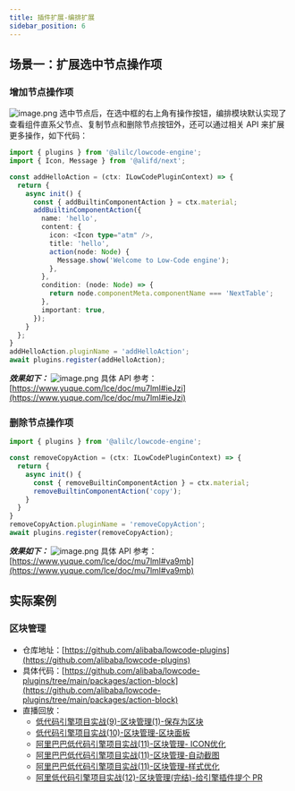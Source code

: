 ```yaml
---
title: 插件扩展-编排扩展
sidebar_position: 6
---
```

## 场景一：扩展选中节点操作项
### 增加节点操作项
![image.png](https://cdn.nlark.com/yuque/0/2022/png/110793/1647693318212-173890bc-b0b5-437b-9802-4b1fd9f74c5a.png#clientId=u2eca2bba-d284-4&crop=0&crop=0&crop=1&crop=1&from=paste&height=254&id=u55228975&margin=%5Bobject%20Object%5D&name=image.png&originHeight=292&originWidth=1240&originalType=binary&ratio=1&rotation=0&showTitle=false&size=38144&status=done&style=none&taskId=u426cac9f-24ad-4d06-adbe-faca1896eaa&title=&width=1080)
选中节点后，在选中框的右上角有操作按钮，编排模块默认实现了查看组件直系父节点、复制节点和删除节点按钮外，还可以通过相关 API 来扩展更多操作，如下代码：
```typescript
import { plugins } from '@alilc/lowcode-engine';
import { Icon, Message } from '@alifd/next';

const addHelloAction = (ctx: ILowCodePluginContext) => {
  return {
    async init() {
      const { addBuiltinComponentAction } = ctx.material;
      addBuiltinComponentAction({
        name: 'hello',
        content: {
          icon: <Icon type="atm" />,
          title: 'hello',
          action(node: Node) {
            Message.show('Welcome to Low-Code engine');
          },
        },
        condition: (node: Node) => {
          return node.componentMeta.componentName === 'NextTable';
        },
        important: true,
      });
    }
  };
}
addHelloAction.pluginName = 'addHelloAction';
await plugins.register(addHelloAction);
```
**_效果如下：_**
![image.png](https://cdn.nlark.com/yuque/0/2022/png/110793/1647694920149-b8d9a534-b943-45d2-b67e-cc42b906f827.png#clientId=u2eca2bba-d284-4&crop=0&crop=0&crop=1&crop=1&from=paste&height=282&id=ua20a09c8&margin=%5Bobject%20Object%5D&name=image.png&originHeight=343&originWidth=1315&originalType=binary&ratio=1&rotation=0&showTitle=false&size=35131&status=done&style=none&taskId=u3f47b55d-15ff-495c-8615-31e3ccb0222&title=&width=1080)
具体 API 参考：[https://www.yuque.com/lce/doc/mu7lml#ieJzi](https://www.yuque.com/lce/doc/mu7lml#ieJzi)
### 删除节点操作项
```typescript
import { plugins } from '@alilc/lowcode-engine';

const removeCopyAction = (ctx: ILowCodePluginContext) => {
  return {
    async init() {
      const { removeBuiltinComponentAction } = ctx.material;
      removeBuiltinComponentAction('copy');
    }
  }
}
removeCopyAction.pluginName = 'removeCopyAction';
await plugins.register(removeCopyAction);
```
**_效果如下：_**
![image.png](https://cdn.nlark.com/yuque/0/2022/png/110793/1647695353667-e22bef51-3c6a-4b6a-87d2-c144ddb68115.png#clientId=u2eca2bba-d284-4&crop=0&crop=0&crop=1&crop=1&from=paste&height=237&id=ufa1f9434&margin=%5Bobject%20Object%5D&name=image.png&originHeight=290&originWidth=1319&originalType=binary&ratio=1&rotation=0&showTitle=false&size=22495&status=done&style=none&taskId=u73e01acc-96e8-45e7-9d42-a31edca193e&title=&width=1080)
具体 API 参考：[https://www.yuque.com/lce/doc/mu7lml#va9mb](https://www.yuque.com/lce/doc/mu7lml#va9mb)
## 实际案例
### 区块管理

- 仓库地址：[https://github.com/alibaba/lowcode-plugins](https://github.com/alibaba/lowcode-plugins)
- 具体代码：[https://github.com/alibaba/lowcode-plugins/tree/main/packages/action-block](https://github.com/alibaba/lowcode-plugins/tree/main/packages/action-block)
- 直播回放：
   - [低代码引擎项目实战(9)-区块管理(1)-保存为区块](https://www.bilibili.com/video/BV1YF411M7RK/)
   - [低代码引擎项目实战(10)-区块管理-区块面板](https://www.bilibili.com/video/BV1FB4y1S7tu/)
   - [阿里巴巴低代码引擎项目实战(11)-区块管理- ICON优化](https://www.bilibili.com/video/BV1zr4y1H7Km/)
   - [阿里巴巴低代码引擎项目实战(11)-区块管理-自动截图](https://www.bilibili.com/video/BV1GZ4y117VH/)
   - [阿里巴巴低代码引擎项目实战(11)-区块管理-样式优化](https://www.bilibili.com/video/BV1Pi4y1S7ZT/)
   - [阿里低代码引擎项目实战(12)-区块管理(完结)-给引擎插件提个 PR](https://www.bilibili.com/video/BV1hB4y1277o/)

